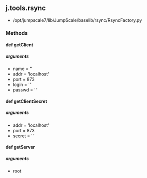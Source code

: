 ## j.tools.rsync

- /opt/jumpscale7/lib/JumpScale/baselib/rsync/RsyncFactory.py

### Methods

    

#### def getClient 

##### arguments

- name = ''
- addr = 'localhost'
- port = 873
- login = ''
- passwd = ''

#### def getClientSecret 

##### arguments

- addr = 'localhost'
- port = 873
- secret = ''

#### def getServer 

##### arguments

- root

